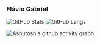 ### Flávio Gabriel 

![GitHub Stats](https://github-readme-stats.vercel.app/api?username=FlavioGabrielB&show_icons=true&theme=aura)
![GitHub Langs](https://github-readme-stats.vercel.app/api/top-langs/?username=FlavioGabrielB&theme=aura)

![Ashutosh's github activity graph](https://github-readme-activity-graph.vercel.app/graph?username=FlavioGabrielB&bg_color=15141b&color=8c67db&line=61ffca&point=ffffff&area=true&show_border=true)

